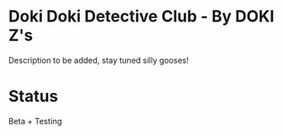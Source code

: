 # Doki Doki Detective Club - By DOKI Z's
Description to be added, stay tuned silly gooses!

# Status 
Beta + Testing
